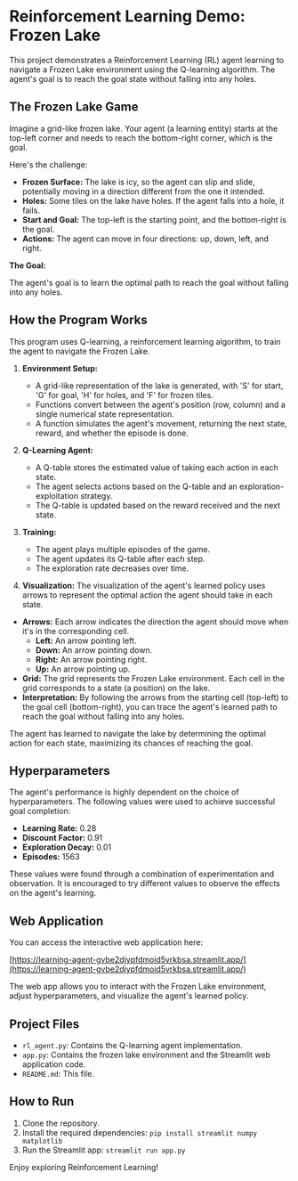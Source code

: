 # Reinforcement Learning Demo: Frozen Lake

This project demonstrates a Reinforcement Learning (RL) agent learning to navigate a Frozen Lake environment using the Q-learning algorithm. The agent's goal is to reach the goal state without falling into any holes.

## The Frozen Lake Game

Imagine a grid-like frozen lake. Your agent (a learning entity) starts at the top-left corner and needs to reach the bottom-right corner, which is the goal.

Here's the challenge:

* **Frozen Surface:** The lake is icy, so the agent can slip and slide, potentially moving in a direction different from the one it intended.
* **Holes:** Some tiles on the lake have holes. If the agent falls into a hole, it fails.
* **Start and Goal:** The top-left is the starting point, and the bottom-right is the goal.
* **Actions:** The agent can move in four directions: up, down, left, and right.

**The Goal:**

The agent's goal is to learn the optimal path to reach the goal without falling into any holes.

## How the Program Works

This program uses Q-learning, a reinforcement learning algorithm, to train the agent to navigate the Frozen Lake.

1.  **Environment Setup:**
    * A grid-like representation of the lake is generated, with 'S' for start, 'G' for goal, 'H' for holes, and 'F' for frozen tiles.
    * Functions convert between the agent's position (row, column) and a single numerical state representation.
    * A function simulates the agent's movement, returning the next state, reward, and whether the episode is done.

2.  **Q-Learning Agent:**
    * A Q-table stores the estimated value of taking each action in each state.
    * The agent selects actions based on the Q-table and an exploration-exploitation strategy.
    * The Q-table is updated based on the reward received and the next state.

3.  **Training:**
    * The agent plays multiple episodes of the game.
    * The agent updates its Q-table after each step.
    * The exploration rate decreases over time.

4.  **Visualization:**
The visualization of the agent's learned policy uses arrows to represent the optimal action the agent should take in each state.

* **Arrows:** Each arrow indicates the direction the agent should move when it's in the corresponding cell.
    * **Left:** An arrow pointing left.
    * **Down:** An arrow pointing down.
    * **Right:** An arrow pointing right.
    * **Up:** An arrow pointing up.
* **Grid:** The grid represents the Frozen Lake environment. Each cell in the grid corresponds to a state (a position) on the lake.
* **Interpretation:** By following the arrows from the starting cell (top-left) to the goal cell (bottom-right), you can trace the agent's learned path to reach the goal without falling into any holes.

The agent has learned to navigate the lake by determining the optimal action for each state, maximizing its chances of reaching the goal.

## Hyperparameters

The agent's performance is highly dependent on the choice of hyperparameters. The following values were used to achieve successful goal completion:

* **Learning Rate:** 0.28
* **Discount Factor:** 0.91
* **Exploration Decay:** 0.01
* **Episodes:** 1563

These values were found through a combination of experimentation and observation. It is encouraged to try different values to observe the effects on the agent's learning.

## Web Application

You can access the interactive web application here:

[https://learning-agent-gvbe2djypfdmoid5vrkbsa.streamlit.app/](https://learning-agent-gvbe2djypfdmoid5vrkbsa.streamlit.app/)

The web app allows you to interact with the Frozen Lake environment, adjust hyperparameters, and visualize the agent's learned policy.

## Project Files

* `rl_agent.py`: Contains the Q-learning agent implementation.
* `app.py`: Contains the frozen lake environment and the Streamlit web application code.
* `README.md`: This file.

## How to Run

1.  Clone the repository.
2.  Install the required dependencies: `pip install streamlit numpy matplotlib`
3.  Run the Streamlit app: `streamlit run app.py`

Enjoy exploring Reinforcement Learning!
